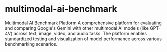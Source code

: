 # multimodal-ai-benchmark
Multimodal AI Benchmark Platform A comprehensive platform for evaluating and comparing Google's Gemini with other multimodal AI models (like GPT-4V) across text, image, video, and audio tasks. The platform enables standardized testing and visualization of model performance across various benchmarking scenarios.
